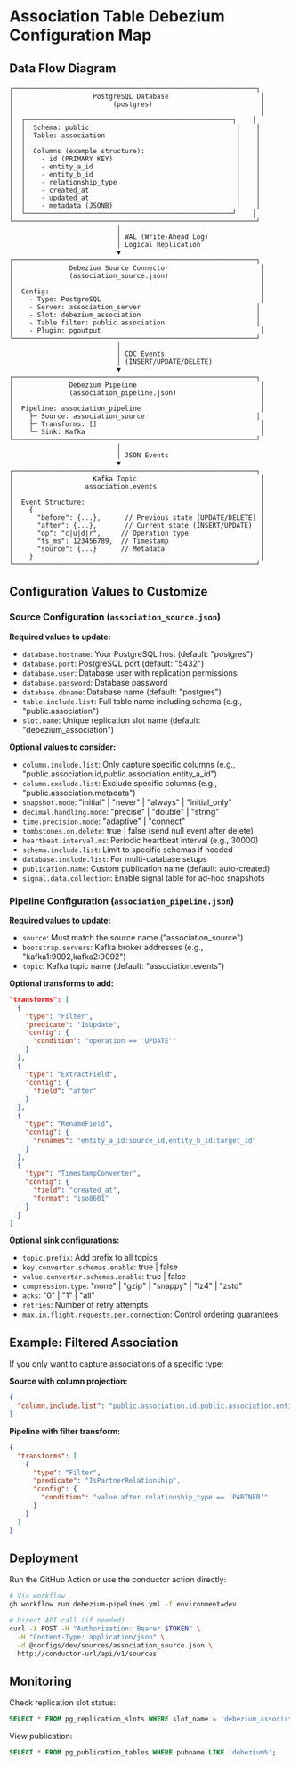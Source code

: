 # Association Table Debezium Configuration Map

## Data Flow Diagram

```
┌─────────────────────────────────────────────────────────────┐
│                    PostgreSQL Database                       │
│                         (postgres)                           │
│                                                              │
│  ┌────────────────────────────────────────────────────┐    │
│  │  Schema: public                                     │    │
│  │  Table: association                                 │    │
│  │                                                     │    │
│  │  Columns (example structure):                       │    │
│  │    - id (PRIMARY KEY)                               │    │
│  │    - entity_a_id                                    │    │
│  │    - entity_b_id                                    │    │
│  │    - relationship_type                              │    │
│  │    - created_at                                     │    │
│  │    - updated_at                                     │    │
│  │    - metadata (JSONB)                               │    │
│  └────────────────────────────────────────────────────┘    │
└─────────────────────────────────────────────────────────────┘
                           │
                           │ WAL (Write-Ahead Log)
                           │ Logical Replication
                           ▼
┌─────────────────────────────────────────────────────────────┐
│              Debezium Source Connector                       │
│              (association_source.json)                       │
│                                                              │
│  Config:                                                     │
│    - Type: PostgreSQL                                        │
│    - Server: association_server                             │
│    - Slot: debezium_association                             │
│    - Table filter: public.association                       │
│    - Plugin: pgoutput                                        │
└─────────────────────────────────────────────────────────────┘
                           │
                           │ CDC Events
                           │ (INSERT/UPDATE/DELETE)
                           ▼
┌─────────────────────────────────────────────────────────────┐
│              Debezium Pipeline                               │
│              (association_pipeline.json)                     │
│                                                              │
│  Pipeline: association_pipeline                              │
│    ├─ Source: association_source                            │
│    ├─ Transforms: []                                         │
│    └─ Sink: Kafka                                            │
└─────────────────────────────────────────────────────────────┘
                           │
                           │ JSON Events
                           ▼
┌─────────────────────────────────────────────────────────────┐
│                    Kafka Topic                               │
│                  association.events                          │
│                                                              │
│  Event Structure:                                            │
│    {                                                         │
│      "before": {...},      // Previous state (UPDATE/DELETE) │
│      "after": {...},       // Current state (INSERT/UPDATE)  │
│      "op": "c|u|d|r",     // Operation type                  │
│      "ts_ms": 123456789,  // Timestamp                       │
│      "source": {...}      // Metadata                        │
│    }                                                         │
└─────────────────────────────────────────────────────────────┘
```

## Configuration Values to Customize

### Source Configuration (`association_source.json`)

**Required values to update:**
- `database.hostname`: Your PostgreSQL host (default: "postgres")
- `database.port`: PostgreSQL port (default: "5432")
- `database.user`: Database user with replication permissions
- `database.password`: Database password
- `database.dbname`: Database name (default: "postgres")
- `table.include.list`: Full table name including schema (e.g., "public.association")
- `slot.name`: Unique replication slot name (default: "debezium_association")

**Optional values to consider:**
- `column.include.list`: Only capture specific columns (e.g., "public.association.id,public.association.entity_a_id")
- `column.exclude.list`: Exclude specific columns (e.g., "public.association.metadata")
- `snapshot.mode`: "initial" | "never" | "always" | "initial_only"
- `decimal.handling.mode`: "precise" | "double" | "string"
- `time.precision.mode`: "adaptive" | "connect"
- `tombstones.on.delete`: true | false (send null event after delete)
- `heartbeat.interval.ms`: Periodic heartbeat interval (e.g., 30000)
- `schema.include.list`: Limit to specific schemas if needed
- `database.include.list`: For multi-database setups
- `publication.name`: Custom publication name (default: auto-created)
- `signal.data.collection`: Enable signal table for ad-hoc snapshots

### Pipeline Configuration (`association_pipeline.json`)

**Required values to update:**
- `source`: Must match the source name ("association_source")
- `bootstrap.servers`: Kafka broker addresses (e.g., "kafka1:9092,kafka2:9092")
- `topic`: Kafka topic name (default: "association.events")

**Optional transforms to add:**
```json
"transforms": [
  {
    "type": "Filter",
    "predicate": "IsUpdate",
    "config": {
      "condition": "operation == 'UPDATE'"
    }
  },
  {
    "type": "ExtractField",
    "config": {
      "field": "after"
    }
  },
  {
    "type": "RenameField",
    "config": {
      "renames": "entity_a_id:source_id,entity_b_id:target_id"
    }
  },
  {
    "type": "TimestampConverter",
    "config": {
      "field": "created_at",
      "format": "iso8601"
    }
  }
]
```

**Optional sink configurations:**
- `topic.prefix`: Add prefix to all topics
- `key.converter.schemas.enable`: true | false
- `value.converter.schemas.enable`: true | false
- `compression.type`: "none" | "gzip" | "snappy" | "lz4" | "zstd"
- `acks`: "0" | "1" | "all"
- `retries`: Number of retry attempts
- `max.in.flight.requests.per.connection`: Control ordering guarantees

## Example: Filtered Association

If you only want to capture associations of a specific type:

**Source with column projection:**
```json
{
  "column.include.list": "public.association.id,public.association.entity_a_id,public.association.entity_b_id,public.association.relationship_type"
}
```

**Pipeline with filter transform:**
```json
{
  "transforms": [
    {
      "type": "Filter",
      "predicate": "IsPartnerRelationship",
      "config": {
        "condition": "value.after.relationship_type == 'PARTNER'"
      }
    }
  ]
}
```

## Deployment

Run the GitHub Action or use the conductor action directly:
```bash
# Via workflow
gh workflow run debezium-pipelines.yml -f environment=dev

# Direct API call (if needed)
curl -X POST -H "Authorization: Bearer $TOKEN" \
  -H "Content-Type: application/json" \
  -d @configs/dev/sources/association_source.json \
  http://conductor-url/api/v1/sources
```

## Monitoring

Check replication slot status:
```sql
SELECT * FROM pg_replication_slots WHERE slot_name = 'debezium_association';
```

View publication:
```sql
SELECT * FROM pg_publication_tables WHERE pubname LIKE 'debezium%';
```
